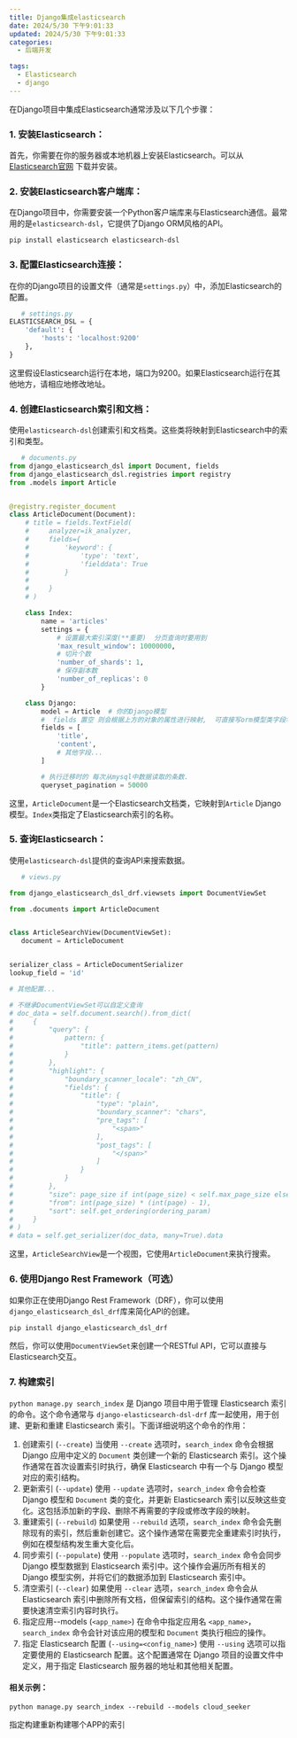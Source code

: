```yaml
---
title: Django集成elasticsearch
date: 2024/5/30 下午9:01:33
updated: 2024/5/30 下午9:01:33
categories:
  - 后端开发

tags:
  - Elasticsearch
  - django
---
```



在Django项目中集成Elasticsearch通常涉及以下几个步骤：

### 1. **安装Elasticsearch**：

首先，你需要在你的服务器或本地机器上安装Elasticsearch。可以从[Elasticsearch官网](https://www.elastic.co/downloads/elasticsearch)
下载并安装。

### 2. **安装Elasticsearch客户端库**：

在Django项目中，你需要安装一个Python客户端库来与Elasticsearch通信。最常用的是`elasticsearch-dsl`，它提供了Django
ORM风格的API。

   ```bash
   pip install elasticsearch elasticsearch-dsl
   ```

### 3. **配置Elasticsearch连接**：

在你的Django项目的设置文件（通常是`settings.py`）中，添加Elasticsearch的配置。

```python
   # settings.py
ELASTICSEARCH_DSL = {
    'default': {
        'hosts': 'localhost:9200'
    },
}
```

这里假设Elasticsearch运行在本地，端口为9200。如果Elasticsearch运行在其他地方，请相应地修改地址。

### 4. **创建Elasticsearch索引和文档**：

使用`elasticsearch-dsl`创建索引和文档类。这些类将映射到Elasticsearch中的索引和类型。

```python
   # documents.py
from django_elasticsearch_dsl import Document, fields
from django_elasticsearch_dsl.registries import registry
from .models import Article


@registry.register_document
class ArticleDocument(Document):
    # title = fields.TextField(
    #     analyzer=ik_analyzer,
    #     fields={
    #         'keyword': {
    #             'type': 'text',
    #             'fielddata': True
    #         }
    # 
    #     }
    # )

    class Index:
        name = 'articles'
        settings = {
            # 设置最大索引深度(**重要)  分页查询时要用到
            'max_result_window': 10000000,
            # 切片个数
            'number_of_shards': 1,
            # 保存副本数
            'number_of_replicas': 0
        }

    class Django:
        model = Article  # 你的Django模型
        #  fields 置空 则会根据上方的对象的属性进行映射,  可直接写orm模型类字段名, 会根据orm中的字段类型进行自动选择文档字段类型
        fields = [
            'title',
            'content',
            # 其他字段...
        ]

        # 执行迁移时的 每次从mysql中数据读取的条数.
        queryset_pagination = 50000
```

这里，`ArticleDocument`是一个Elasticsearch文档类，它映射到`Article` Django模型。`Index`类指定了Elasticsearch索引的名称。

### 5. 查询Elasticsearch：

使用`elasticsearch-dsl`提供的查询API来搜索数据。

```python
   # views.py

from django_elasticsearch_dsl_drf.viewsets import DocumentViewSet

from .documents import ArticleDocument


class ArticleSearchView(DocumentViewSet):
   document = ArticleDocument


serializer_class = ArticleDocumentSerializer
lookup_field = 'id'

# 其他配置...

# 不继承DocumentViewSet可以自定义查询
# doc_data = self.document.search().from_dict(
#     {
#         "query": {
#             pattern: {
#                 "title": pattern_items.get(pattern)
#             }
#         },
#         "highlight": {
#             "boundary_scanner_locale": "zh_CN",
#             "fields": {
#                 "title": {
#                     "type": "plain",
#                     "boundary_scanner": "chars",
#                     "pre_tags": [
#                         "<span>"
#                     ],
#                     "post_tags": [
#                         "</span>"
#                     ]
#                 }
#             }
#         },
#         "size": page_size if int(page_size) < self.max_page_size else self.max_page_size,
#         "from": int(page_size) * (int(page) - 1),
#         "sort": self.get_ordering(ordering_param)
#     }
# )
# data = self.get_serializer(doc_data, many=True).data

```

这里，`ArticleSearchView`是一个视图，它使用`ArticleDocument`来执行搜索。

### 6. 使用Django Rest Framework（可选）

如果你正在使用Django Rest Framework（DRF），你可以使用`django_elasticsearch_dsl_drf`库来简化API的创建。

   ```bash
   pip install django_elasticsearch_dsl_drf
   ```

然后，你可以使用`DocumentViewSet`来创建一个RESTful API，它可以直接与Elasticsearch交互。

### 7. 构建索引

`python manage.py search_index` 是 Django 项目中用于管理 Elasticsearch
索引的命令。这个命令通常与 `django-elasticsearch-dsl-drf` 库一起使用，用于创建、更新和重建 Elasticsearch 索引。下面详细说明这个命令的作用：

1. 创建索引 (`--create`) 当使用 `--create` 选项时，`search_index` 命令会根据 Django 应用中定义的 `Document` 类创建一个新的
   Elasticsearch 索引。这个操作通常在首次设置索引时执行，确保 Elasticsearch 中有一个与 Django 模型对应的索引结构。
2. 更新索引 (`--update`) 使用 `--update` 选项时，`search_index` 命令会检查 Django 模型和 `Document` 类的变化，并更新
   Elasticsearch 索引以反映这些变化。这包括添加新的字段、删除不再需要的字段或修改字段的映射。
3. 重建索引 (`--rebuild`) 如果使用 `--rebuild` 选项，`search_index`
   命令会先删除现有的索引，然后重新创建它。这个操作通常在需要完全重建索引时执行，例如在模型结构发生重大变化后。
4. 同步索引 (`--populate`) 使用 `--populate` 选项时，`search_index` 命令会同步 Django 模型数据到 Elasticsearch
   索引中。这个操作会遍历所有相关的 Django 模型实例，并将它们的数据添加到 Elasticsearch 索引中。
5. 清空索引 (`--clear`) 如果使用 `--clear` 选项，`search_index` 命令会从 Elasticsearch
   索引中删除所有文档，但保留索引的结构。这个操作通常在需要快速清空索引内容时执行。
6. 指定应用--models (`<app_name>`) 在命令中指定应用名 `<app_name>`，`search_index` 命令会针对该应用的模型和 `Document` 类执行相应的操作。
7. 指定 Elasticsearch 配置 (`--using=<config_name>`) 使用 `--using` 选项可以指定要使用的 Elasticsearch 配置。这个配置通常在
   Django 项目的设置文件中定义，用于指定 Elasticsearch 服务器的地址和其他相关配置。

#### 相关示例：

`python manage.py search_index --rebuild --models cloud_seeker`



指定构建重新构建哪个APP的索引

